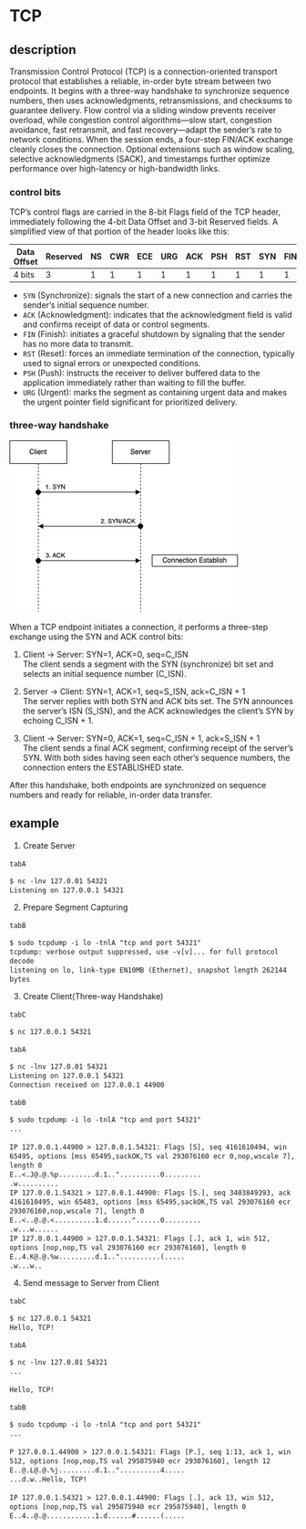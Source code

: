 # TCP

## description

Transmission Control Protocol (TCP) is a connection-oriented transport protocol that establishes a reliable, in-order byte stream between two endpoints. It begins with a three-way handshake to synchronize sequence numbers, then uses acknowledgments, retransmissions, and checksums to guarantee delivery. Flow control via a sliding window prevents receiver overload, while congestion control algorithms—slow start, congestion avoidance, fast retransmit, and fast recovery—adapt the sender’s rate to network conditions. When the session ends, a four-step FIN/ACK exchange cleanly closes the connection. Optional extensions such as window scaling, selective acknowledgments (SACK), and timestamps further optimize performance over high-latency or high-bandwidth links.

### control bits

TCP’s control flags are carried in the 8-bit Flags field of the TCP header, immediately following the 4-bit Data Offset and 3-bit Reserved fields. A simplified view of that portion of the header looks like this:

| Data Offset | Reserved | NS | CWR | ECE | URG | ACK | PSH | RST | SYN | FIN |
| ----------- | -------- | -- | --- | --- | --- | --- | --- | --- | --- | --- |
|   4 bits    |     3    |  1 |  1  |  1  |  1  |  1  |  1  |  1  |  1  |  1  |

- `SYN` (Synchronize): signals the start of a new connection and carries the sender’s initial sequence number.  
- `ACK` (Acknowledgment): indicates that the acknowledgment field is valid and confirms receipt of data or control segments.  
- `FIN` (Finish): initiates a graceful shutdown by signaling that the sender has no more data to transmit.  
- `RST` (Reset): forces an immediate termination of the connection, typically used to signal errors or unexpected conditions.  
- `PSH` (Push): instructs the receiver to deliver buffered data to the application immediately rather than waiting to fill the buffer.  
- `URG` (Urgent): marks the segment as containing urgent data and makes the urgent pointer field significant for prioritized delivery.  

### three-way handshake

![Three-way Handshake](./assets/tcp-therrway-handshake.drawio.png)

When a TCP endpoint initiates a connection, it performs a three-step exchange using the SYN and ACK control bits:

1. Client → Server: SYN=1, ACK=0, seq=C_ISN  
   The client sends a segment with the SYN (synchronize) bit set and selects an initial sequence number (C_ISN).

2. Server → Client: SYN=1, ACK=1, seq=S_ISN, ack=C_ISN + 1  
   The server replies with both SYN and ACK bits set. The SYN announces the server’s ISN (S_ISN), and the ACK acknowledges the client’s SYN by echoing C_ISN + 1.

3. Client → Server: SYN=0, ACK=1, seq=C_ISN + 1, ack=S_ISN + 1  
   The client sends a final ACK segment, confirming receipt of the server’s SYN. With both sides having seen each other’s sequence numbers, the connection enters the ESTABLISHED state.

After this handshake, both endpoints are synchronized on sequence numbers and ready for reliable, in-order data transfer.

## example

1. Create Server

`tabA`
```
$ nc -lnv 127.0.01 54321
Listening on 127.0.0.1 54321
```

2. Prepare Segment Capturing

`tabB`
```
$ sudo tcpdump -i lo -tnlA "tcp and port 54321"
tcpdump: verbose output suppressed, use -v[v]... for full protocol decode
listening on lo, link-type EN10MB (Ethernet), snapshot length 262144 bytes
```

3. Create Client(Three-way Handshake)

`tabC`
```
$ nc 127.0.0.1 54321
```

`tabA`
```
$ nc -lnv 127.0.01 54321
Listening on 127.0.0.1 54321
Connection received on 127.0.0.1 44900
```

`tabB`
```
$ sudo tcpdump -i lo -tnlA "tcp and port 54321"
...

IP 127.0.0.1.44900 > 127.0.0.1.54321: Flags [S], seq 4161610494, win 65495, options [mss 65495,sackOK,TS val 293076160 ecr 0,nop,wscale 7], length 0
E..<.J@.@.%p.........d.1.."..........0.........
.w..........
IP 127.0.0.1.54321 > 127.0.0.1.44900: Flags [S.], seq 3403849393, ack 4161610495, win 65483, options [mss 65495,sackOK,TS val 293076160 ecr 293076160,nop,wscale 7], length 0
E..<..@.@.<..........1.d......"......0.........
.w...w......
IP 127.0.0.1.44900 > 127.0.0.1.54321: Flags [.], ack 1, win 512, options [nop,nop,TS val 293076160 ecr 293076160], length 0
E..4.K@.@.%w.........d.1.."..........(.....
.w...w..
```

4. Send message to Server from Client

`tabC`
```
$ nc 127.0.0.1 54321
Hello, TCP!
```

`tabA`
```
$ nc -lnv 127.0.01 54321
...

Hello, TCP!
```

`tabB`
```
$ sudo tcpdump -i lo -tnlA "tcp and port 54321"
...

P 127.0.0.1.44900 > 127.0.0.1.54321: Flags [P.], seq 1:13, ack 1, win 512, options [nop,nop,TS val 295875940 ecr 293076160], length 12
E..@.L@.@.%j.........d.1.."..........4.....
...d.w..Hello, TCP!

IP 127.0.0.1.54321 > 127.0.0.1.44900: Flags [.], ack 13, win 512, options [nop,nop,TS val 295875940 ecr 295875940], length 0
E..4..@.@............1.d......#......(.....
```
